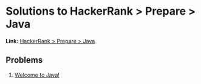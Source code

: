 # Solutions to HackerRank > Prepare > Java

**Link:** [HackerRank > Prepare > Java](https://www.hackerrank.com/domains/java)

## Problems

1. [Welcome to Java!](https://www.hackerrank.com/challenges/welcome-to-java/problem?isFullScreen=true)  

